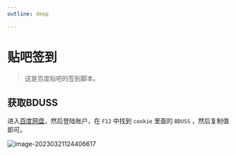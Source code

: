```yaml
---
outline: deep

---
```


# 贴吧签到
> 这是百度贴吧的签到脚本。

## 获取BDUSS

进入[百度网盘](https://pan.baidu.com/)，然后登陆账户，在 `F12` 中找到 `cookie` 里面的 `BDUSS` ，然后复制值即可。

![image-20230321124406617](https://fastly.jsdelivr.net/gh/HeiDaotu/img-bucket/img/202303211244996.png)
